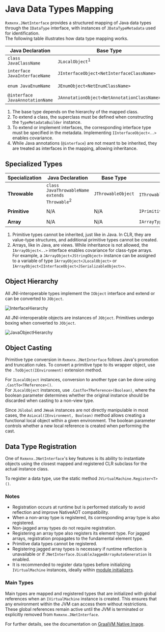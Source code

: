 # Java Data Types Mapping

`Rxmxnx.JNetInterface` provides a structured mapping of Java data types through the `IDataType` interface, with
instances of `JDataTypeMetadata` used for identification.  
The following table illustrates how data type mapping works.

| Java Declaration                | Base Type                                   | Interface                               | Metadata                                                                                    | Inheritance                                             |
|---------------------------------|---------------------------------------------|-----------------------------------------|---------------------------------------------------------------------------------------------|---------------------------------------------------------|
| `class JavaClassName`           | `JLocalObject`<sup>1</sup>                  | `IClassType<NetClassName>`              | `JClassTypeMetadata<NetClassName> { ClassName = package/JavaClassName }`                    | `: NetClassName`<sup>2</sup>                            |
| `interface JavaInterfaceName`   | `JInterfaceObject<NetInterfaceClassName>`   | `IInterfaceType<NetInterfaceClassName>` | `JInterfaceTypeMetadata<NetInterfaceClassName> { ClassName = package/JavaInterfaceName }`   | `: IInterfaceObject<NetInterfaceClassName>`<sup>3</sup> |
| `enum JavaEnumName`             | `JEnumObject<NetEnumClassName>`             | `IEnumType<NetEnumClassName>`           | `JEnumTypeMetadata<NetEnumClassName> { ClassName = package/JavaEnumName }`                  | N/A                                                     |
| `@interface JavaAnnotationName` | `JAnnotationObject<NetAnnotationClassName>` | `IInterfaceType<NetInterfaceClassName>` | `JInterfaceTypeMetadata<NetAnnotationClassName> { ClassName = package/JavaAnnotationName }` | N/A<sup>4</sup>                                         |

1. The base type depends on the hierarchy of the mapped class.
2. To extend a class, the superclass must be defined when constructing the `TypeMetadataBuilder` instance.
3. To extend or implement interfaces, the corresponding interface type must be specified in the metadata. Implementing
   `IInterfaceObject<..>` enables covariance.
4. While Java annotations (`@interface`) are not meant to be inherited, they are treated as interfaces in the mapping,
   allowing inheritance.

## Specialized Types

| Specialization | Java Declaration                                        | Base Type          | Interface                                           | Metadata                                               | Inheritance                           |
|----------------|---------------------------------------------------------|--------------------|-----------------------------------------------------|--------------------------------------------------------|---------------------------------------|
| **Throwable**  | `class JavaThrowableName extends Throwable`<sup>2</sup> | `JThrowableObject` | `IThrowableType<NetThrowableClassName>`<sup>2</sup> | `JThrowableTypeMetadata<NetThrowableClassName>`        | `: NetThrowableClassName`<sup>2</sup> |
| **Primitive**  | N/A                                                     | N/A                | `IPrimitiveType<..>`                                | `JPrimitiveType<..> { ClassName = JavaPrimitiveName }` | N/A<sup>1</sup>                       |
| **Array**      | N/A                                                     | N/A                | `IArrayType<JArrayObject<..>>`                      | `JArrayTypeMetadata`                                   | N/A<sup>2</sup>                       |

1. Primitive types cannot be inherited, just like in Java. In CLR, they are value-type structures, and additional
   primitive types cannot be created.
2. Arrays, like in Java, are views. While inheritance is not allowed, the `IArrayObject<..>` interface enables
   covariance for class-type arrays. For example, a `JArrayObject<JStringObject>` instance can be assigned to a variable
   of type `IArrayObject<JLocalObject>` or `IArrayObject<IInterfaceObject<JSerializableObject>>`.

## Object Hierarchy

All JNI-interoperable types implement the `IObject` interface and extend or can be converted to `JObject`.

![InterfaceHierarchy](https://github.com/user-attachments/assets/b7bc1605-ad6b-48fb-abf2-8e937a433809)

All JNI-interoperable objects are instances of `JObject`. Primitives undergo boxing when converted to `JObject`.

![JavaObjectHierarchy](https://github.com/user-attachments/assets/5957fc7d-2f3c-41cf-9cdf-be85939419c5)

## Object Casting

Primitive type conversion in `Rxmxnx.JNetInterface` follows Java's promotion and truncation rules. To convert a
primitive type to its wrapper object, use the `.ToObject(IEnvironment)` extension method.

For `ILocalObject` instances, conversion to another type can be done using `.CastTo<TReference>()`.  
For `JLocalObject` instances, use `.CastTo<TReference>(Boolean)`, where the boolean parameter determines whether the
original instance should be discarded when casting to a non-view type.

Since `JGlobal` and `JWeak` instances are not directly manipulable in most cases, the `AsLocal(IEnvironment, Boolean)`
method allows creating a functional local object within a given environment. The boolean parameter controls whether a
new local reference is created when performing the cast.

## Data Type Registration

One of `Rxmxnx.JNetInterface`'s key features is its ability to instantiate objects using the closest mapped and
registered CLR subclass for the actual instance class.

To register a data type, use the static method `JVirtualMachine.Register<T>()`.

### Notes

- Registration occurs at runtime but is performed statically to avoid reflection and improve NativeAOT compatibility.
- When a non-array type is registered, its corresponding array type is also registered.
- Non-jagged array types do not require registration.
- Registering an array type also registers its element type. For jagged arrays, registration propagates to the
  fundamental element type.
- Primitive data types cannot be registered.
- Registering jagged array types is necessary if runtime reflection is unavailable or if
  `JNetInterface.DisableJaggedArrayAutoGeneration` is enabled.
- It is recommended to register data types before initializing `IVirtualMachine` instances, ideally
  within [module initializers](https://github.com/dotnet/runtime/blob/main/docs/design/specs/Ecma-335-Augments.md#module-initializer).

### Main Types

Main types are mapped and registered types that are initialized with global references when an `IVirtualMachine`
instance is created. This ensures that any environment within the JVM can access them without restrictions. These global
references remain active until the JVM is terminated or explicitly removed from `Rxmxnx.JNetInterface`.

For further details, see the documentation on [GraalVM Native Image](../native-image/README.md).  
